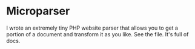 Microparser
===========

I wrote an extremely tiny PHP website parser that allows you to get a portion of a document and transform it as you like.
See the file. It's full of docs.
